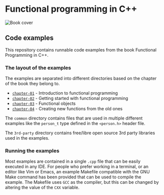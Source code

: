 # Functional programming in C++

![Book cover](https://gitlab.com/manning-fpcpp-book/code-examples/raw/master/.resources/fpcpp-cover.png)

## Code examples

This repository contains runnable code examples from the book Functional Programming in C++.

### The layout of the examples

The examples are separated into different directories based on the chapter of the book they belong to.

- [`chapter-01`](https://gitlab.com/manning-fpcpp-book/code-examples/tree/master/chapter-01) - Introduction to functional programming
- [`chapter-02`](https://gitlab.com/manning-fpcpp-book/code-examples/tree/master/chapter-02) - Getting started with functional programming
- [`chapter-03`](https://gitlab.com/manning-fpcpp-book/code-examples/tree/master/chapter-03) - Functional objects
- [`chapter-04`](https://gitlab.com/manning-fpcpp-book/code-examples/tree/master/chapter-04) - Creating new functions from the old ones

The `common` directory contains files that are used in multiple different examples like the `person_t` type defined in the `<person.h>` header file.

The `3rd-party` directory contains free/libre open source 3rd party libraries used in the examples.

### Running the examples

Most examples are contained in a single `.cpp` file that can be easily executed in any IDE. For people who prefer working in a terminal, or an editor like Vim or Emacs, an example Makefile compatible with the GNU Make command has been provided that can be used to compile the example. The Makefile uses `GCC` as the compiler, but this can be changed by altering the value of the `CXX` variable.

